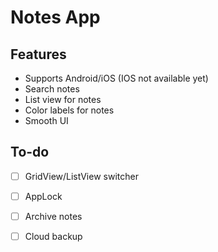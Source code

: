 # Notes App


## Features
 - Supports Android/iOS (IOS not available yet)
 - Search notes
 - List view for notes
 - Color labels for notes
 - Smooth UI 

## To-do
 - [ ] GridView/ListView switcher 
 - [ ] AppLock
 - [ ] Archive notes
 - [ ] Cloud backup
 
